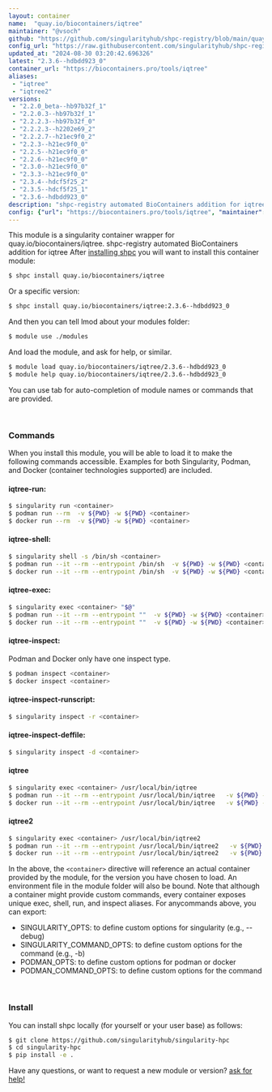 ```yaml
---
layout: container
name:  "quay.io/biocontainers/iqtree"
maintainer: "@vsoch"
github: "https://github.com/singularityhub/shpc-registry/blob/main/quay.io/biocontainers/iqtree/container.yaml"
config_url: "https://raw.githubusercontent.com/singularityhub/shpc-registry/main/quay.io/biocontainers/iqtree/container.yaml"
updated_at: "2024-08-30 03:20:42.696326"
latest: "2.3.6--hdbdd923_0"
container_url: "https://biocontainers.pro/tools/iqtree"
aliases:
 - "iqtree"
 - "iqtree2"
versions:
 - "2.2.0_beta--hb97b32f_1"
 - "2.2.0.3--hb97b32f_1"
 - "2.2.2.3--hb97b32f_0"
 - "2.2.2.3--h2202e69_2"
 - "2.2.2.7--h21ec9f0_2"
 - "2.2.3--h21ec9f0_0"
 - "2.2.5--h21ec9f0_0"
 - "2.2.6--h21ec9f0_0"
 - "2.3.0--h21ec9f0_0"
 - "2.3.3--h21ec9f0_0"
 - "2.3.4--hdcf5f25_2"
 - "2.3.5--hdcf5f25_1"
 - "2.3.6--hdbdd923_0"
description: "shpc-registry automated BioContainers addition for iqtree"
config: {"url": "https://biocontainers.pro/tools/iqtree", "maintainer": "@vsoch", "description": "shpc-registry automated BioContainers addition for iqtree", "latest": {"2.3.6--hdbdd923_0": "sha256:0bec60559a0de80ed994e095365f89c6263f5fbf95c1ac063c9a6f752f030ba2"}, "tags": {"2.2.0_beta--hb97b32f_1": "sha256:96ca289717c1d1d07536802939f2da66c22ccf7e527b22297c78de585358e1c3", "2.2.0.3--hb97b32f_1": "sha256:a4d3f266bfac25f8018eaf03b14db48c66aa6eb02391ad28cf19520d61c3e5fb", "2.2.2.3--hb97b32f_0": "sha256:4442ecc36f74f42136a862eb4418c07cc3b220fcdc89c933127a14f61af66f97", "2.2.2.3--h2202e69_2": "sha256:a5f542fabdb0049270011df51d5561fa3884f0e0dc546d23722f46e58c7967fe", "2.2.2.7--h21ec9f0_2": "sha256:795c665251b2a6a92be9f5556b5c082d5907d00135231f663bbf0420000f6397", "2.2.3--h21ec9f0_0": "sha256:e64c69633a2eeb8755904583bf9601997a799dea1511987604fba26c51074501", "2.2.5--h21ec9f0_0": "sha256:4497a9270b83c860c8665e9618b326c1d1b879511bd0ba7fcb77e7ede061c834", "2.2.6--h21ec9f0_0": "sha256:40230f1ed601f73bfe8bc4ae8bc0f1cdbeadc91fe77d3e10fb0f18c7e5ec8964", "2.3.0--h21ec9f0_0": "sha256:47b0a9948911de84e2ce10ab84307bc56b7a275109e01970890fce20c51f299b", "2.3.3--h21ec9f0_0": "sha256:64334132270c1c32c9b7462647ec1e1496303d2cfeedc1d6daf9c4a996c9ca22", "2.3.4--hdcf5f25_2": "sha256:58fc365d169ca18cb4bd7afd1d6095b453430b05db5f6bbbf82544c7babb3a62", "2.3.5--hdcf5f25_1": "sha256:cd07978c22e5fd99a7ff481a6d635138c9c004e2731104a29691de0d7be4d372", "2.3.6--hdbdd923_0": "sha256:0bec60559a0de80ed994e095365f89c6263f5fbf95c1ac063c9a6f752f030ba2"}, "docker": "quay.io/biocontainers/iqtree", "aliases": {"iqtree": "/usr/local/bin/iqtree", "iqtree2": "/usr/local/bin/iqtree2"}}
---
```


This module is a singularity container wrapper for quay.io/biocontainers/iqtree.
shpc-registry automated BioContainers addition for iqtree
After [installing shpc](#install) you will want to install this container module:


```bash
$ shpc install quay.io/biocontainers/iqtree
```

Or a specific version:

```bash
$ shpc install quay.io/biocontainers/iqtree:2.3.6--hdbdd923_0
```

And then you can tell lmod about your modules folder:

```bash
$ module use ./modules
```

And load the module, and ask for help, or similar.

```bash
$ module load quay.io/biocontainers/iqtree/2.3.6--hdbdd923_0
$ module help quay.io/biocontainers/iqtree/2.3.6--hdbdd923_0
```

You can use tab for auto-completion of module names or commands that are provided.

<br>

### Commands

When you install this module, you will be able to load it to make the following commands accessible.
Examples for both Singularity, Podman, and Docker (container technologies supported) are included.

#### iqtree-run:

```bash
$ singularity run <container>
$ podman run --rm  -v ${PWD} -w ${PWD} <container>
$ docker run --rm  -v ${PWD} -w ${PWD} <container>
```

#### iqtree-shell:

```bash
$ singularity shell -s /bin/sh <container>
$ podman run --it --rm --entrypoint /bin/sh  -v ${PWD} -w ${PWD} <container>
$ docker run --it --rm --entrypoint /bin/sh  -v ${PWD} -w ${PWD} <container>
```

#### iqtree-exec:

```bash
$ singularity exec <container> "$@"
$ podman run --it --rm --entrypoint ""  -v ${PWD} -w ${PWD} <container> "$@"
$ docker run --it --rm --entrypoint ""  -v ${PWD} -w ${PWD} <container> "$@"
```

#### iqtree-inspect:

Podman and Docker only have one inspect type.

```bash
$ podman inspect <container>
$ docker inspect <container>
```

#### iqtree-inspect-runscript:

```bash
$ singularity inspect -r <container>
```

#### iqtree-inspect-deffile:

```bash
$ singularity inspect -d <container>
```


#### iqtree

```bash
$ singularity exec <container> /usr/local/bin/iqtree
$ podman run --it --rm --entrypoint /usr/local/bin/iqtree   -v ${PWD} -w ${PWD} <container> -c " $@"
$ docker run --it --rm --entrypoint /usr/local/bin/iqtree   -v ${PWD} -w ${PWD} <container> -c " $@"
```


#### iqtree2

```bash
$ singularity exec <container> /usr/local/bin/iqtree2
$ podman run --it --rm --entrypoint /usr/local/bin/iqtree2   -v ${PWD} -w ${PWD} <container> -c " $@"
$ docker run --it --rm --entrypoint /usr/local/bin/iqtree2   -v ${PWD} -w ${PWD} <container> -c " $@"
```



In the above, the `<container>` directive will reference an actual container provided
by the module, for the version you have chosen to load. An environment file in the
module folder will also be bound. Note that although a container
might provide custom commands, every container exposes unique exec, shell, run, and
inspect aliases. For anycommands above, you can export:

 - SINGULARITY_OPTS: to define custom options for singularity (e.g., --debug)
 - SINGULARITY_COMMAND_OPTS: to define custom options for the command (e.g., -b)
 - PODMAN_OPTS: to define custom options for podman or docker
 - PODMAN_COMMAND_OPTS: to define custom options for the command

<br>

### Install

You can install shpc locally (for yourself or your user base) as follows:

```bash
$ git clone https://github.com/singularityhub/singularity-hpc
$ cd singularity-hpc
$ pip install -e .
```

Have any questions, or want to request a new module or version? [ask for help!](https://github.com/singularityhub/singularity-hpc/issues)